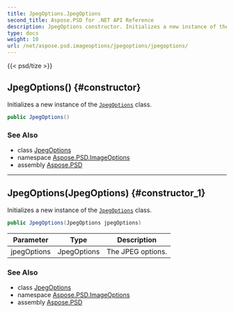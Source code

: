 ```yaml
---
title: JpegOptions.JpegOptions
second_title: Aspose.PSD for .NET API Reference
description: JpegOptions constructor. Initializes a new instance of the JpegOptions class
type: docs
weight: 10
url: /net/aspose.psd.imageoptions/jpegoptions/jpegoptions/
---
```

{{< psd/tize >}}
## JpegOptions() {#constructor}

Initializes a new instance of the [`JpegOptions`](../) class.

```csharp
public JpegOptions()
```

### See Also

* class [JpegOptions](../)
* namespace [Aspose.PSD.ImageOptions](../../../aspose.psd.imageoptions/)
* assembly [Aspose.PSD](../../../)

---

## JpegOptions(JpegOptions) {#constructor_1}

Initializes a new instance of the [`JpegOptions`](../) class.

```csharp
public JpegOptions(JpegOptions jpegOptions)
```

| Parameter | Type | Description |
| --- | --- | --- |
| jpegOptions | JpegOptions | The JPEG options. |

### See Also

* class [JpegOptions](../)
* namespace [Aspose.PSD.ImageOptions](../../../aspose.psd.imageoptions/)
* assembly [Aspose.PSD](../../../)


